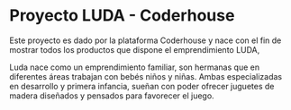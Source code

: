 # Proyecto LUDA - Coderhouse

Este proyecto es dado por la plataforma Coderhouse y nace con el fin de mostrar todos los productos que dispone el emprendimiento LUDA, 

Luda nace como un emprendimiento familiar, son hermanas que en diferentes áreas trabajan con bebés niños y niñas. Ambas especializadas en desarrollo y primera infancia, sueñan con poder ofrecer juguetes de madera diseñados y pensados para favorecer el juego.
